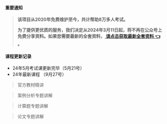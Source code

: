 #### 重要通知
>   **该项目从2020年免费维护至今，共计帮助8万多人考试。**
> 
>   **为了提供更优质的服务，我们决定从2024年3月11日起，将不再在公众号上免费分享资料。如果您需要最新的全套资料，[ 请点击获取最新全套资料 👈  ](https://91ke.cn/)。**  

#### 课程更新记录
- 24年5月考试课更新完毕（5月21号）
- 24年最新课程 （9月27号）

> 官方教材精讲

> 案例分析专题讲解

> 计算题专题讲解

> 论文专题讲解
